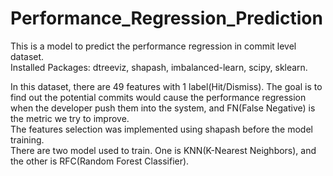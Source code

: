 # Performance_Regression_Prediction
This is a model to predict the performance regression in commit level dataset.  
Installed Packages: dtreeviz, shapash, imbalanced-learn, scipy, sklearn.  
  
In this dataset, there are 49 features with 1 label(Hit/Dismiss).
The goal is to find out the potential commits would cause the performance regression when the developer push them into the system, and FN(False Negative) is the metric we try to improve.  
The features selection was implemented using shapash before the model training.  
There are two model used to train. One is KNN(K-Nearest Neighbors), and the other is RFC(Random Forest Classifier).  


